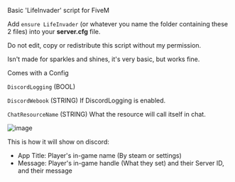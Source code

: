 Basic 'LifeInvader' script for FiveM

Add `ensure LifeInvader` (or whatever you name the folder containing these 2 files) into your **server.cfg** file.

Do not edit, copy or redistribute this script without my permission.

Isn't made for sparkles and shines, it's very basic, but works fine.

Comes with a Config

`DiscordLogging` (BOOL)

`DiscordWebook` (STRING) If DiscordLogging is enabled.

`ChatResourceName` (STRING) What the resource will call itself in chat.


![image](https://github.com/aarctical/LifeInvader/assets/51374718/2f53b8fb-2230-4d2b-af8c-24438e98fd6e)

This is how it will show on discord:
- App Title: Player's in-game name (By steam or settings)
- Message: Player's in-game handle (What they set) and their Server ID, and their message
